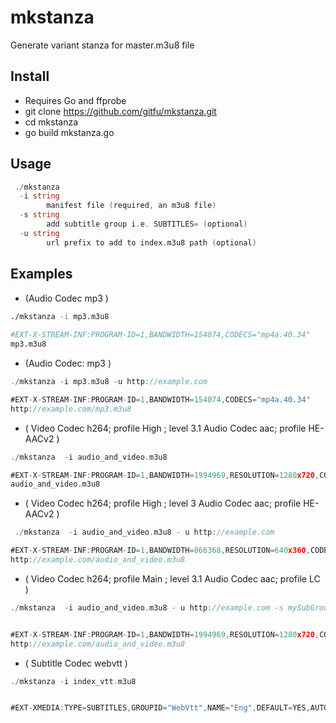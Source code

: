 # mkstanza
Generate variant stanza for master.m3u8 file 

## Install
* Requires Go and ffprobe
* git clone https://github.com/gitfu/mkstanza.git
* cd mkstanza
* go build mkstanza.go

## Usage
```go
 ./mkstanza 
  -i string
    	manifest file (required, an m3u8 file)
  -s string
    	add subtitle group i.e. SUBTITLES= (optional)
  -u string
    	url prefix to add to index.m3u8 path (optional)
```
## Examples

* (Audio Codec mp3 )
```sh 
./mkstanza -i mp3.m3u8
 
#EXT-X-STREAM-INF:PROGRAM-ID=1,BANDWIDTH=154074,CODECS="mp4a.40.34"
mp3.m3u8

```
* (Audio Codec: mp3  )
```go
./mkstanza -i mp3.m3u8 -u http://example.com

#EXT-X-STREAM-INF:PROGRAM-ID=1,BANDWIDTH=154074,CODECS="mp4a.40.34"
http://example.com/mp3.m3u8

```
* ( Video Codec h264; profile High ; level 3.1 Audio Codec aac; profile HE-AACv2 )

```go 
./mkstanza  -i audio_and_video.m3u8

#EXT-X-STREAM-INF:PROGRAM-ID=1,BANDWIDTH=1994969,RESOLUTION=1280x720,CODECS="avc1.64001f,mp4a.40.5"
audio_and_video.m3u8

```
* ( Video Codec h264; profile High ; level 3 Audio Codec aac; profile HE-AACv2 )
```go
 ./mkstanza  -i audio_and_video.m3u8 - u http://example.com 

#EXT-X-STREAM-INF:PROGRAM-ID=1,BANDWIDTH=866368,RESOLUTION=640x360,CODECS="avc1.64001e,mp4a.40.5"
http://example.com/audio_and_video.m3u8

```
* ( Video Codec h264; profile Main ; level 3.1  Audio Codec aac; profile LC )
```go
./mkstanza  -i audio_and_video.m3u8 - u http://example.com -s mySubGroup


#EXT-X-STREAM-INF:PROGRAM-ID=1,BANDWIDTH=1994969,RESOLUTION=1280x720,CODECS="avc1.4d001f,mp4a.40.2",SUBTITLES="mySubGroup"
http://example.com/audio_and_video.m3u8

```
* ( Subtitle Codec webvtt )

```go
./mkstanza -i index_vtt.m3u8


#EXT-XMEDIA:TYPE=SUBTITLES,GROUPID="WebVtt",NAME="Eng",DEFAULT=YES,AUTOSELECT=YES,FORCED=NO,LANGUAGE="en", URI="ndex_vtt.m3u8"

```
